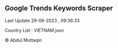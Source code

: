 

## Google Trends Keywords Scraper 
 
Last Update 29-06-2023 , 09:36:33

Country List :
VIETNAM.json



© Abdul Muttaqin 

